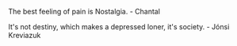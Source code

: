 The best feeling of pain is Nostalgia.
                                    - Chantal 

It's not destiny, which makes a depressed loner, it's society.
                                                              - Jónsi Kreviazuk

